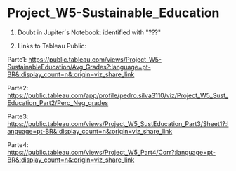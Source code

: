 # Project_W5-Sustainable_Education

1) Doubt in Jupiter´s Notebook: identified with "???"








2) Links to Tableau Public:



Parte1:
https://public.tableau.com/views/Project_W5-SustainableEducation/Avg_Grades?:language=pt-BR&:display_count=n&:origin=viz_share_link

Parte2:
https://public.tableau.com/app/profile/pedro.silva3110/viz/Project_W5_Sust_Education_Part2/Perc_Neg_grades

Parte3:
https://public.tableau.com/views/Project_W5_SustEducation_Part3/Sheet1?:language=pt-BR&:display_count=n&:origin=viz_share_link

Parte4:
https://public.tableau.com/views/Project_W5_Part4/Corr?:language=pt-BR&:display_count=n&:origin=viz_share_link
